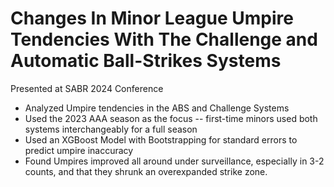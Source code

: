 # Changes In Minor League Umpire Tendencies With The Challenge and Automatic Ball-Strikes Systems

Presented at SABR 2024 Conference
- Analyzed Umpire tendencies in the ABS and Challenge Systems
- Used the 2023 AAA season as the focus -- first-time minors used both systems interchangeably for a full season
- Used an XGBoost Model with Bootstrapping for standard errors to predict umpire inaccuracy
- Found Umpires improved all around under surveillance, especially in 3-2 counts, and that they shrunk an overexpanded strike zone.
